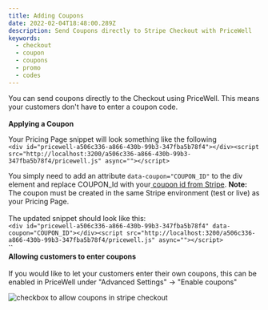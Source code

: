 ```yaml
---
title: Adding Coupons
date: 2022-02-04T18:48:00.289Z
description: Send Coupons directly to Stripe Checkout with PriceWell
keywords:
  - checkout
  - coupon
  - coupons
  - promo
  - codes
---
```

You can send coupons directly to the Checkout using PriceWell. This means your customers don't have to enter a coupon code.\
\
**Applying a Coupon**

Your Pricing Page snippet will look something like the following\
`<div id="pricewell-a506c336-a866-430b-99b3-347fba5b78f4"></div><script src="http://localhost:3200/a506c336-a866-430b-99b3-347fba5b78f4/pricewell.js" async=""></script>`

You simply need to add an attribute `data-coupon="COUPON_ID"` to the div element and replace COUPON_Id with your[ coupon id from Stripe](https://dashboard.stripe.com/coupons). **Note:** The coupon must be created in the same Stripe environment (test or live) as your Pricing Page.\
\
The updated snippet should look like this:\
`<div id="pricewell-a506c336-a866-430b-99b3-347fba5b78f4" data-coupon="COUPON_ID"></div><script src="http://localhost:3200/a506c336-a866-430b-99b3-347fba5b78f4/pricewell.js" async=""></script>`\
``\
**Allowing customers to enter coupons**\
\
If you would like to let your customers enter their own coupons, this can be enabled in PriceWell under "Advanced Settings" -> "Enable coupons"

![checkbox to allow coupons in stripe checkout](/img/allow-coupons.png)